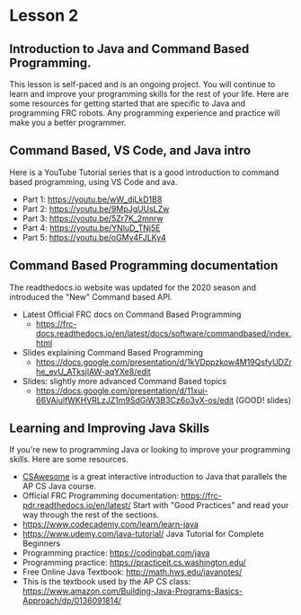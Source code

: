 # Lesson 2

## Introduction to Java and Command Based Programming. 

This lesson is self-paced and is an ongoing project. You will continue
to learn and improve your programming skills for the rest of your
life. Here are some resources for getting started that are specific to
Java and programming FRC robots. Any programming experience and
practice will make you a better programmer.

## Command Based, VS Code, and Java intro

Here is a YouTube Tutorial series that is a good introduction to
command based programming, using VS Code and ava.

   + Part 1: https://youtu.be/wW_djLkD1B8
   + Part 2: https://youtu.be/9MpJgUUsLZw
   + Part 3: https://youtu.be/5Zr7K_2mnrw
   + Part 4: https://youtu.be/YNluD_TNj5E
   + Part 5: https://youtu.be/oGMy4FJLKy4

## Command Based Programming documentation

The readthedocs.io website was updated for the 2020 season and
introduced the "New" Command based API.

* Latest Official FRC docs on Command Based Programming
   + https://frc-docs.readthedocs.io/en/latest/docs/software/commandbased/index.html
* Slides explaining Command Based Programming
   + https://docs.google.com/presentation/d/1kVDppzkow4M19QsfyUDZrhe_evU_ATksjlAW-aqYXe8/edit
* Slides: slightly more advanced Command Based topics
   + https://docs.google.com/presentation/d/11xui-66VAjulfWKHVRLzJZ1m9SdGiW3B3Cz6o3vX-os/edit (GOOD! slides)


## Learning and Improving Java Skills

If you're new to programming Java or looking to improve your programming skills. Here are some resources.

   * [CSAwesome](https://csawesome.runestone.academy/runestone/books/published/csawesome/index.html) is a great interactive introduction to Java that parallels the AP CS Java course.
   * Official FRC Programming documentation: https://frc-pdr.readthedocs.io/en/latest/
      Start with "Good Practices" and read your way through the rest of the sections.
   * https://www.codecademy.com/learn/learn-java
   * https://www.udemy.com/java-tutorial/ Java Tutorial for Complete Beginners
   * Programming practice: https://codingbat.com/java
   * Programming practice: https://practiceit.cs.washington.edu/
   * Free Online Java Textbook: http://math.hws.edu/javanotes/
   * This is the textbook used by the AP CS class: https://www.amazon.com/Building-Java-Programs-Basics-Approach/dp/0136091814/


